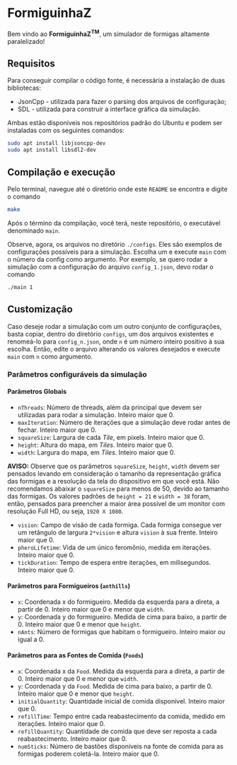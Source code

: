 # FormiguinhaZ

Bem vindo ao **FormiguinhaZ<sup><bold>TM</bold></sup>**, um simulador de formigas
altamente paralelizado!

## Requisitos

Para conseguir compilar o código fonte, é necessária a instalação de duas
bibliotecas:

* JsonCpp - utilizada para fazer o parsing dos arquivos de configuração;
* SDL - utilizada para construir a interface gráfica da simulação.

Ambas estão disponíveis nos repositórios padrão do Ubuntu e podem ser
instaladas com os seguintes comandos:

```sh
sudo apt install libjsoncpp-dev
sudo apt install libsdl2-dev
```

## Compilação e execução

Pelo terminal, navegue até o diretório onde este `README` se encontra e
digite o comando

```sh
make
```

Após o término da compilação, você terá, neste repositório, o executável
denominado `main`.

Observe, agora, os arquivos no diretório `./configs`.
Eles são exemplos de configurações possíveis para a simulação. Escolha um
e execute `main` com o número da config como argumento. Por exemplo, se
quero rodar a simulação com a configuração do arquivo `config_1.json`,
devo rodar o comando

```sh
./main 1
```

## Customização

Caso deseje rodar a simulação com um outro conjunto de configurações,
basta copiar, dentro do diretório `configs`, um dos arquivos existentes
e renomeá-lo para `config_n.json`, onde `n` é um número inteiro positivo
à sua escolha. Então, edite o arquivo alterando os valores desejados e
execute `main` com `n` como argumento.


### Parâmetros configuráveis da simulação

#### Parâmetros Globais

* `nThreads`: Número de threads, além da principal que devem ser utilizadas
   para rodar a simulação. Inteiro maior que 0.
* `maxIteration`: Número de iterações que a simulação deve rodar antes de
  fechar. Inteiro maior que 0.
* `squareSize`: Largura de cada *Tile*, em pixels. Inteiro maior que 0.
* `height`: Altura do mapa, em *Tiles*. Inteiro maior que 0.
* `width`: Largura do mapa, em *Tiles*. Inteiro maior que 0.

**AVISO:** Observe que os parâmetros `squareSize`, `height`, `width` devem
ser pensados levando em consideração o tamanho da representação gráfica
das formigas e a resolução da tela do dispositivo em que você está.
Não recomendamos abaixar o `squareSize` para menos de 50, devido ao
tamanho das formigas. Os valores padrões de `height = 21` e `width = 38`
foram, então, pensados para preencher a maior área possível de um monitor
com resolução Full HD, ou seja, `1920 X 1080`.

* `vision`: Campo de visão de cada formiga. Cada formiga consegue ver um
  retângulo de largura `2*vision` e altura `vision` à sua frente. Inteiro
maior que 0.
* `pheroLifetime`: Vida de um único feromônio, medida em iterações.
  Inteiro maior que 0.
* `tickDuration`: Tempo de espera entre iterações, em milisegundos.
  Inteiro maior que 0.

#### Parâmetros para Formigueiros (`anthills`)

* `x`: Coordenada x do formigueiro. Medida da esquerda para a direta, a
  partir de 0. Inteiro maior que 0 e menor que `width`.
* `y`: Coordenada y do formigueiro. Medida de cima para baixo, a
  partir de 0. Inteiro maior que 0 e menor que `height`.
* `nAnts`: Número de formigas que habitam o formigueiro. Inteiro maior ou
  igual a 0.

#### Parâmetros para as Fontes de Comida (`Foods`)

* `x`: Coordenada x da `Food`. Medida da esquerda para a direta, a
  partir de 0. Inteiro maior que 0 e menor que `width`.
* `y`: Coordenada y da `Food`. Medida de cima para baixo, a
  partir de 0. Inteiro maior que 0 e menor que `height`.
* `initialQuantity`: Quantidade inicial de comida disponível. Inteiro
  maior que 0.
* `refillTime`: Tempo entre cada reabastecimento da comida, medido em
  iterações. Inteiro maior que 0.
* `refillQuantity`: Quantidade de comida que deve ser reposta a cada
  reabastecimento. Inteiro maior que 0.
* `numSticks`: Número de bastões disponíveis na fonte de comida para as
  formigas poderem coletá-la. Inteiro maior que 0.

